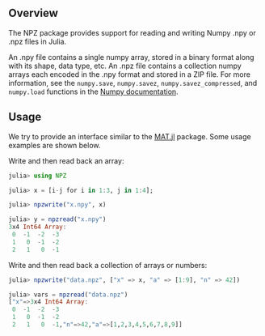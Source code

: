 ## Overview

The NPZ package provides support for reading and writing Numpy .npy or
.npz files in Julia.

An .npy file contains a single numpy array, stored in a binary
format along with its shape, data type, etc. An .npz file contains a
collection numpy arrays each encoded in the .npy format and stored in a
ZIP file.  For more information, see the `numpy.save`, `numpy.savez`,
`numpy.savez_compressed`, and `numpy.load` functions in the [Numpy
documentation](http://docs.scipy.org/doc/numpy/reference/routines.io.html#npz-files).

## Usage

We try to provide an interface similar to the
[MAT.jl](https://github.com/simonster/MAT.jl) package.  Some usage
examples are shown below.

Write and then read back an array:

```julia
julia> using NPZ

julia> x = [i-j for i in 1:3, j in 1:4];

julia> npzwrite("x.npy", x)

julia> y = npzread("x.npy")
3x4 Int64 Array:
 0  -1  -2  -3
 1   0  -1  -2
 2   1   0  -1
```

Write and then read back a collection of arrays or numbers:

```julia
julia> npzwrite("data.npz", ["x" => x, "a" => [1:9], "n" => 42])

julia> vars = npzread("data.npz")
["x"=>3x4 Int64 Array:
 0  -1  -2  -3
 1   0  -1  -2
 2   1   0  -1,"n"=>42,"a"=>[1,2,3,4,5,6,7,8,9]]
```
